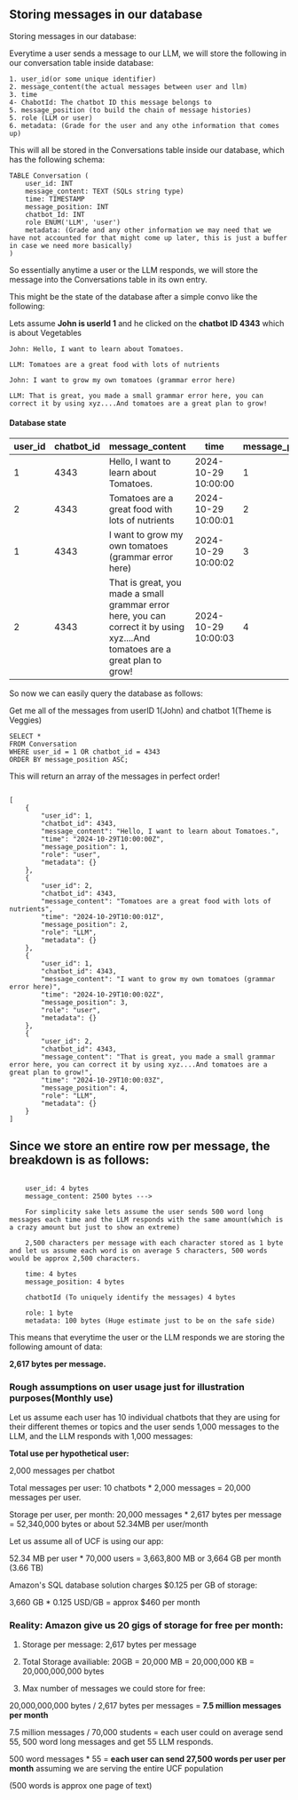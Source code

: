 
## Storing messages in our database

Storing messages in our database:

Everytime a user sends a message to our LLM, we will store the following in our conversation table inside database:

    1. user_id(or some unique identifier)
    2. message_content(the actual messages between user and llm)
    3. time
    4- ChabotId: The chatbot ID this message belongs to
    5. message_position (to build the chain of message histories)
    5. role (LLM or user)
    6. metadata: (Grade for the user and any othe information that comes up)


This will all be stored in the Conversations table inside our database, which has the following schema:
```
TABLE Conversation (
    user_id: INT
    message_content: TEXT (SQLs string type)
    time: TIMESTAMP
    message_position: INT
    chatbot_Id: INT
    role ENUM('LLM', 'user')
    metadata: (Grade and any other information we may need that we have not accounted for that might come up later, this is just a buffer in case we need more basically)
)
```

So essentially anytime a user or the LLM responds, we will store the message into the Conversations table in its own entry.

This might be the state of the database after a simple convo like the following:

Lets assume **John is userId 1** and he clicked on the **chatbot ID 4343** which is about Vegetables

```
John: Hello, I want to learn about Tomatoes.

LLM: Tomatoes are a great food with lots of nutrients

John: I want to grow my own tomatoes (grammar error here)

LLM: That is great, you made a small grammar error here, you can correct it by using xyz....And tomatoes are a great plan to grow!
```


####  Database state

| user_id | chatbot_id | message_content                                                                          | time                 | message_position | role | metadata          |
|---------|------------|-----------------------------------------------------------------------------------------|----------------------|------------------|------|-------------------|
| 1       | 4343       | Hello, I want to learn about Tomatoes.                                                  | 2024-10-29 10:00:00  | 1                | user |                   |
| 2       | 4343       | Tomatoes are a great food with lots of nutrients                                        | 2024-10-29 10:00:01  | 2                | LLM  |                   |
| 1       | 4343       | I want to grow my own tomatoes (grammar error here)                                     | 2024-10-29 10:00:02  | 3                | user |                   |
| 2       | 4343       | That is great, you made a small grammar error here, you can correct it by using xyz....And tomatoes are a great plan to grow! | 2024-10-29 10:00:03  | 4                | LLM  |                   |


So now we can easily query the database as follows:

Get me all of the messages from userID 1(John) and chatbot 1(Theme is Veggies)
```
SELECT *
FROM Conversation
WHERE user_id = 1 OR chatbot_id = 4343
ORDER BY message_position ASC;
```


This will return an array of the messages in perfect order!
```

[
    {
        "user_id": 1,
        "chatbot_id": 4343,
        "message_content": "Hello, I want to learn about Tomatoes.",
        "time": "2024-10-29T10:00:00Z",
        "message_position": 1,
        "role": "user",
        "metadata": {}
    },
    {
        "user_id": 2,
        "chatbot_id": 4343,
        "message_content": "Tomatoes are a great food with lots of nutrients",
        "time": "2024-10-29T10:00:01Z",
        "message_position": 2,
        "role": "LLM",
        "metadata": {}
    },
    {
        "user_id": 1,
        "chatbot_id": 4343,
        "message_content": "I want to grow my own tomatoes (grammar error here)",
        "time": "2024-10-29T10:00:02Z",
        "message_position": 3,
        "role": "user",
        "metadata": {}
    },
    {
        "user_id": 2,
        "chatbot_id": 4343,
        "message_content": "That is great, you made a small grammar error here, you can correct it by using xyz....And tomatoes are a great plan to grow!",
        "time": "2024-10-29T10:00:03Z",
        "message_position": 4,
        "role": "LLM",
        "metadata": {}
    }
]
```



## Since we store an entire row per message, the breakdown is as follows:
```

    user_id: 4 bytes
    message_content: 2500 bytes ---> 
    
    For simplicity sake lets assume the user sends 500 word long messages each time and the LLM responds with the same amount(which is a crazy amount but just to show an extreme)
    
    2,500 characters per message with each character stored as 1 byte and let us assume each word is on average 5 characters, 500 words would be approx 2,500 characters.
    
    time: 4 bytes
    message_position: 4 bytes
    
    chatbotId (To uniquely identify the messages) 4 bytes
    
    role: 1 byte
    metadata: 100 bytes (Huge estimate just to be on the safe side)
```

This means that everytime the user or the LLM responds we are storing the following amount of data:

**2,617 bytes per message.**


### Rough assumptions on user usage just for illustration purposes(Monthly use)

Let us assume each user has 10 individual chatbots that they are using for their different themes or topics 
and the user sends 1,000 messages to the LLM, and the LLM responds with 1,000 messages:

**Total use per hypothetical user:**

2,000 messages per chatbot

Total messages per user: 10 chatbots * 2,000 messages = 20,000 messages per user.

Storage per user, per month: 20,000 messages * 2,617 bytes per message = 52,340,000 bytes or about 52.34MB per user/month

Let us assume all of UCF is using our app:

52.34 MB per user * 70,000 users = 3,663,800 MB or 3,664 GB per month (3.66 TB)

Amazon's SQL database solution charges $0.125 per GB of storage:

3,660 GB * 0.125 USD/GB = approx $460 per month

### Reality: Amazon give us 20 gigs of storage for free per month:

1. Storage per message: 2,617 bytes per message

2. Total Storage availiable: 20GB = 20,000 MB = 20,000,000 KB =
20,000,000,000 bytes 

3. Max number of messages we could store for free:

20,000,000,000 bytes / 2,617 bytes per messages = **7.5 million messages per month**

7.5 million messages / 70,000 students = each user could on average send 55, 500 word long messages and get 55 LLM responds.

500 word messages * 55 = **each user can send 27,500 words per user per month** assuming we are serving the entire UCF population

(500 words is approx one page of text)






